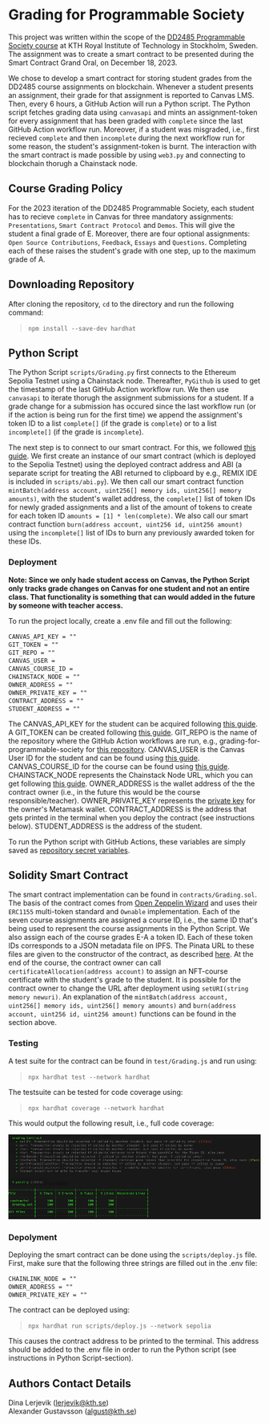 # Grading for Programmable Society

This project was written within the scope of the [DD2485 Programmable Society course](https://github.com/KTH/programmable-society) at KTH Royal Institute of Technology in Stockholm, Sweden. The assignment was to create a smart contract to be presented during the Smart Contract Grand Oral, on December 18, 2023. 

We chose to develop a smart contract for storing student grades from the DD2485 course assignments on blockchain. Whenever a student presents an assignment, their grade for that assignment is reported to Canvas LMS. Then, every 6 hours, a GitHub Action will run a Python script. The Python script fetches grading data using `canvasapi` and mints an assignment-token for every assignment that has been graded with `complete` since the last GitHub Action workflow run. Moreover, if a student was misgraded, i.e., first recieved `complete` and then `incomplete` during the next workflow run for some reason, the student's assignment-token is burnt. The interaction with the smart contract is made possible by using `web3.py` and connecting to blockchain thorugh a Chainstack node. 

## Course Grading Policy

For the 2023 iteration of the DD2485 Programmable Society, each student has to recieve `complete` in Canvas for three mandatory assignments: `Presentations`, `Smart Contract Protocol` and `Demos`. This will give the student a final grade of E. Moreover, there are four optional assignments: `Open Source Contributions`, `Feedback`, `Essays` and `Questions`. Completing each of these raises the student's grade with one step, up to the maximum grade of A.

## Downloading Repository

After cloning the repository, `cd` to the directory and run the following command:

> `npm install --save-dev hardhat`

## Python Script

The Python Script `scripts/Grading.py` first connects to the Ethereum Sepolia Testnet using a Chainstack node. Thereafter, `PyGithub` is used to get the timestamp of the last GitHub Action workflow run. We then use `canvasapi` to iterate thorugh the assignment submissions for a student. If a grade change for a submission has occured since the last workflow run (or if the action is being run for the first time) we append the assignment's token ID to a list `complete[]` (if the grade is `complete`) or to a list `incomplete[]` (if the grade is `incomplete`). 

The next step is to connect to our smart contract. For this, we followed [this guide](https://github.com/soos3d/call-smart-contract-functions-using-web3.py). We first create an instance of our smart contract (which is deployed to the Sepolia Testnet) using the deployed contract address and ABI (a separate script for treating the ABI returned to clipboard by e.g., REMIX IDE is included in `scripts/abi.py`). We then call our smart contract function `mintBatch(address account, uint256[] memory ids, uint256[] memory amounts)`, with the student's wallet address, the `complete[]` list of token IDs for newly graded assignments and a list of the amount of tokens to create for each token ID `amounts = [1] * len(complete)`. We also call our smart contract function `burn(address account, uint256 id, uint256 amount)` using the `incomplete[]` list of IDs to burn any previously awarded token for these IDs.

### Deployment

**Note: Since we only hade student access on Canvas, the Python Script only tracks grade changes on Canvas for one student and not an entire class. That functionality is something that can would added in the future by someone with teacher access.**

To run the project locally, create a .env file and fill out the following:

```
CANVAS_API_KEY = ""
GIT_TOKEN = ""
GIT_REPO = ""
CANVAS_USER = 
CANVAS_COURSE_ID = 
CHAINSTACK_NODE = ""
OWNER_ADDRESS = ""
OWNER_PRIVATE_KEY = ""
CONTRACT_ADDRESS = ""
STUDENT_ADDRESS = ""
```

The CANVAS_API_KEY for the student can be acquired following [this guide](https://community.canvaslms.com/t5/Student-Guide/How-do-I-manage-API-access-tokens-as-a-student/ta-p/273). A GIT_TOKEN can be created following [this guide](https://docs.github.com/en/authentication/keeping-your-account-and-data-secure/managing-your-personal-access-tokens). GIT_REPO is the name of the repository where the GitHub Action workflows are run, e.g., grading-for-programmable-society for [this repository](https://github.com/lerjevik/grading-for-programmable-society). CANVAS_USER is the Canvas User ID for the student and can be found using [this guide](https://community.canvaslms.com/t5/Canvas-Question-Forum/How-to-find-8-digit-Canvas-Id/m-p/465608). CANVAS_COURSE_ID for the course can be found using [this guide](https://community.canvaslms.com/t5/Student-Guide/How-do-I-view-all-my-Canvas-courses-as-a-student/ta-p/520). CHAINSTACK_NODE represents the Chainstack Node URL, which you can get following [this guide](https://docs.chainstack.com/docs/manage-your-node). OWNER_ADDRESS is the wallet address of the the contract owner (i.e., in the future this would be the course responsible/teacher). OWNER_PRIVATE_KEY represents the [private key](https://support.metamask.io/hc/en-us/articles/360015289632-How-to-Export-an-Account-Private-Key) for the owner's Metamask wallet. CONTRACT_ADDRESS is the address that gets printed in the terminal when you deploy the contract (see instructions below). STUDENT_ADDRESS is the address of the student.

To run the Python script with GitHub Actions, these variables are simply saved as [repository secret variables](https://www.python-engineer.com/posts/run-python-github-actions/).

## Solidity Smart Contract

The smart contract implementation can be found in `contracts/Grading.sol`. The basis of the contract comes from [Open Zeppelin Wizard](https://wizard.openzeppelin.com/#erc1155) and uses their `ERC1155` multi-token standard and `Ownable` implementation. Each of the seven course assignments are assigned a course ID, i.e., the same ID that's being used to represent the course assignments in the Python Script. We also assign each of the course grades E-A a token ID. Each of these token IDs corresponds to a JSON metadata file on IPFS. The Pinata URL to these files are given to the constructor of the contract, as described [here](https://dev.to/aayushguptacoder/how-to-create-and-deploy-an-erc-1155-nft-bundle-collection-489i). At the end of the course, the contract owner can call `certificateAllocation(address account)` to assign an NFT-course certificate with the student's grade to the student. It is possible for the contract owner to change the URL after deployment using `setURI(string memory newuri)`. An explanation of the `mintBatch(address account, uint256[] memory ids, uint256[] memory amounts)` and `burn(address account, uint256 id, uint256 amount)` functions can be found in the section above. 

### Testing

A test suite for the contract can be found in `test/Grading.js` and run using:

> `npx hardhat test --network hardhat`

The testsuite can be tested for code coverage using:

> `npx hardhat coverage --network hardhat`

This would output the following result, i.e., full code coverage:

![Code coverage](code_coverage.png)

### Depolyment

Deploying the smart contract can be done using the `scripts/deploy.js` file. First, make sure that the following three strings are filled out in the .env file:

```
CHAINLINK_NODE = ""
OWNER_ADDRESS = ""
OWNER_PRIVATE_KEY = ""  
```

The contract can be deployed using:

> `npx hardhat run scripts/deploy.js --network sepolia`

This causes the contract address to be printed to the terminal. This address should be added to the .env file in order to run the Python script (see instructions in Python Script-section).

## Authors Contact Details
Dina Lerjevik (lerjevik@kth.se)\
Alexander Gustavsson (algust@kth.se)